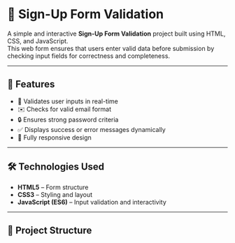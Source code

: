 # 🧾 Sign-Up Form Validation

A simple and interactive **Sign-Up Form Validation** project built using HTML, CSS, and JavaScript.  
This web form ensures that users enter valid data before submission by checking input fields for correctness and completeness.

---

## 🚀 Features
- 🧠 Validates user inputs in real-time  
- ✉️ Checks for valid email format  
- 🔒 Ensures strong password criteria  
- ✅ Displays success or error messages dynamically  
- 📱 Fully responsive design  

---

## 🛠️ Technologies Used
- **HTML5** – Form structure  
- **CSS3** – Styling and layout  
- **JavaScript (ES6)** – Input validation and interactivity  

---

## 📂 Project Structure
